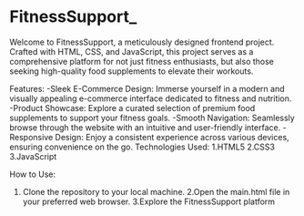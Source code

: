 # FitnessSupport_
Welcome to FitnessSupport, a meticulously designed frontend project. Crafted with HTML, CSS, and JavaScript, this project serves as a comprehensive platform for not just fitness enthusiasts, but also those seeking high-quality food supplements to elevate their workouts.

Features:
-Sleek E-Commerce Design: Immerse yourself in a modern and visually appealing e-commerce interface dedicated to fitness and nutrition.
-Product Showcase: Explore a curated selection of premium food supplements to support your fitness goals.
-Smooth Navigation: Seamlessly browse through the website with an intuitive and user-friendly interface.
-Responsive Design: Enjoy a consistent experience across various devices, ensuring convenience on the go.
Technologies Used:
1.HTML5
2.CSS3
3.JavaScript

How to Use:
1. Clone the repository to your local machine.
2.Open the main.html file in your preferred web browser.
3.Explore the FitnessSupport platform   
